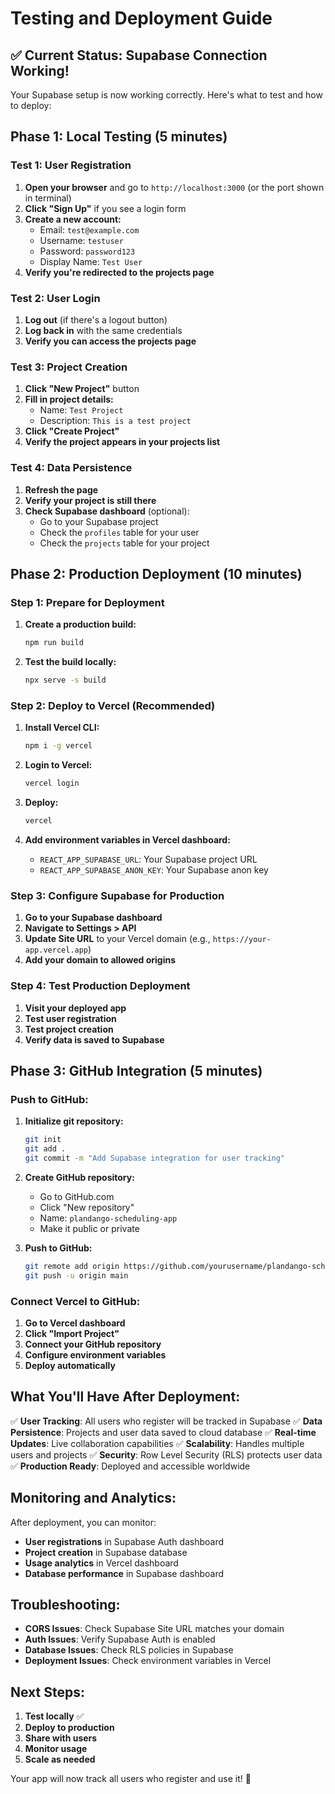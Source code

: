 # Testing and Deployment Guide

## ✅ Current Status: Supabase Connection Working!

Your Supabase setup is now working correctly. Here's what to test and how to deploy:

## **Phase 1: Local Testing (5 minutes)**

### **Test 1: User Registration**
1. **Open your browser** and go to `http://localhost:3000` (or the port shown in terminal)
2. **Click "Sign Up"** if you see a login form
3. **Create a new account:**
   - Email: `test@example.com`
   - Username: `testuser`
   - Password: `password123`
   - Display Name: `Test User`
4. **Verify you're redirected to the projects page**

### **Test 2: User Login**
1. **Log out** (if there's a logout button)
2. **Log back in** with the same credentials
3. **Verify you can access the projects page**

### **Test 3: Project Creation**
1. **Click "New Project"** button
2. **Fill in project details:**
   - Name: `Test Project`
   - Description: `This is a test project`
3. **Click "Create Project"**
4. **Verify the project appears in your projects list**

### **Test 4: Data Persistence**
1. **Refresh the page**
2. **Verify your project is still there**
3. **Check Supabase dashboard** (optional):
   - Go to your Supabase project
   - Check the `profiles` table for your user
   - Check the `projects` table for your project

## **Phase 2: Production Deployment (10 minutes)**

### **Step 1: Prepare for Deployment**

1. **Create a production build:**
   ```bash
   npm run build
   ```

2. **Test the build locally:**
   ```bash
   npx serve -s build
   ```

### **Step 2: Deploy to Vercel (Recommended)**

1. **Install Vercel CLI:**
   ```bash
   npm i -g vercel
   ```

2. **Login to Vercel:**
   ```bash
   vercel login
   ```

3. **Deploy:**
   ```bash
   vercel
   ```

4. **Add environment variables in Vercel dashboard:**
   - `REACT_APP_SUPABASE_URL`: Your Supabase project URL
   - `REACT_APP_SUPABASE_ANON_KEY`: Your Supabase anon key

### **Step 3: Configure Supabase for Production**

1. **Go to your Supabase dashboard**
2. **Navigate to Settings > API**
3. **Update Site URL** to your Vercel domain (e.g., `https://your-app.vercel.app`)
4. **Add your domain to allowed origins**

### **Step 4: Test Production Deployment**

1. **Visit your deployed app**
2. **Test user registration**
3. **Test project creation**
4. **Verify data is saved to Supabase**

## **Phase 3: GitHub Integration (5 minutes)**

### **Push to GitHub:**

1. **Initialize git repository:**
   ```bash
   git init
   git add .
   git commit -m "Add Supabase integration for user tracking"
   ```

2. **Create GitHub repository:**
   - Go to GitHub.com
   - Click "New repository"
   - Name: `plandango-scheduling-app`
   - Make it public or private

3. **Push to GitHub:**
   ```bash
   git remote add origin https://github.com/yourusername/plandango-scheduling-app.git
   git push -u origin main
   ```

### **Connect Vercel to GitHub:**

1. **Go to Vercel dashboard**
2. **Click "Import Project"**
3. **Connect your GitHub repository**
4. **Configure environment variables**
5. **Deploy automatically**

## **What You'll Have After Deployment:**

✅ **User Tracking**: All users who register will be tracked in Supabase
✅ **Data Persistence**: Projects and user data saved to cloud database
✅ **Real-time Updates**: Live collaboration capabilities
✅ **Scalability**: Handles multiple users and projects
✅ **Security**: Row Level Security (RLS) protects user data
✅ **Production Ready**: Deployed and accessible worldwide

## **Monitoring and Analytics:**

After deployment, you can monitor:
- **User registrations** in Supabase Auth dashboard
- **Project creation** in Supabase database
- **Usage analytics** in Vercel dashboard
- **Database performance** in Supabase dashboard

## **Troubleshooting:**

- **CORS Issues**: Check Supabase Site URL matches your domain
- **Auth Issues**: Verify Supabase Auth is enabled
- **Database Issues**: Check RLS policies in Supabase
- **Deployment Issues**: Check environment variables in Vercel

## **Next Steps:**

1. **Test locally** ✅
2. **Deploy to production** 
3. **Share with users**
4. **Monitor usage**
5. **Scale as needed**

Your app will now track all users who register and use it! 🎉

